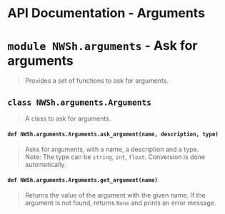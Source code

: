 # API Documentation - Arguments
# `module NWSh.arguments` - Ask for arguments
> Provides a set of functions to ask for arguments.
## `class NWSh.arguments.Arguments`
> A class to ask for arguments.
#### `def NWSh.arguments.Arguments.ask_argument(name, description, type)`
> Asks for arguments, with a name, a description and a type.\
Note: The type can be `string`, `int`, `float`. Conversion is done automatically.
#### `def NWSh.arguments.Arguments.get_argument(name)`
> Returns the value of the argument with the given name.
> If the argument is not found, returns `None` and prints an error message.